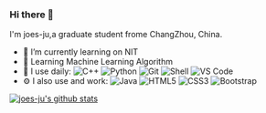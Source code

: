 ### Hi there 👋

<!--
**joes-ju/joes-ju** is a ✨ _special_ ✨ repository because its `README.md` (this file) appears on your GitHub profile.

Here are some ideas to get you started:

- 🔭 I’m currently working on ...
- 🌱 I’m currently learning ...
- 👯 I’m looking to collaborate on ...
- 🤔 I’m looking for help with ...
- 💬 Ask me about ...
- 📫 How to reach me: ...
- 😄 Pronouns: ...
- ⚡ Fun fact: ...
-->
I'm joes-ju,a graduate student frome ChangZhou, China.
- 🔭 I’m currently learning on NIT
- 🌱 Learning Machine Learning Algorithm 
- 🚀 I use daily:
   ![C++](https://img.shields.io/badge/-C++-00599C?style=plastic&logo=c)
   ![Python](https://img.shields.io/badge/-Python-8fcfd1?style=plastic&logo=Python)
   ![Git](https://img.shields.io/badge/-Git-black?style=plastic&logo=git)
   ![Shell](https://img.shields.io/badge/-Shell-blasck?style=plastic&logo=Shell)
   ![VS Code](https://img.shields.io/badge/-VS%20Code-007ACC?style=plastic&logo=visual-studio-code)
- ⚙️ I also use and work: 
  ![Java](https://img.shields.io/badge/-java-3f4441?style=plastic&logo=java) 
  ![HTML5](https://img.shields.io/badge/-HTML5-E34F26?style=plastic&logo=html5&logoColor=white)
  ![CSS3](https://img.shields.io/badge/-CSS3-1572B6?style=plastic&logo=css3)
  ![Bootstrap](https://img.shields.io/badge/-Bootstrap-563D7C?style=plastic&logo=bootstrap)


[![joes-ju's github stats](https://github-readme-stats.vercel.app/api?username=joes_ju&theme=dark&show_icons=true)](https://github.com/joes-ju)

